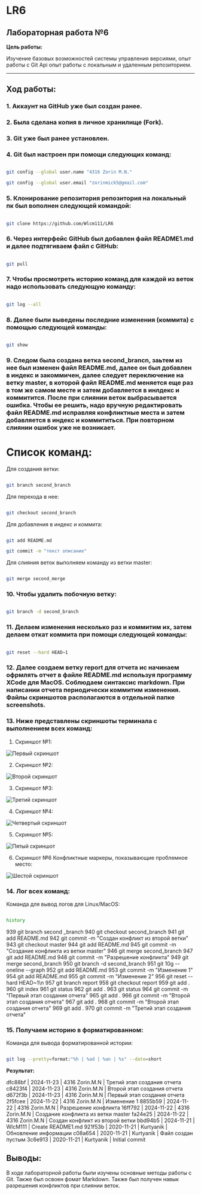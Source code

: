# LR6

## Лабораторная работа №6

  

**Цель работы:**

Изучение базовых возможностей системы управления версиями, опыт работы с Git Api опыт работы с локальным и удаленным репозиторием.

  

---

  

## Ход работы: ##

  

### 1. Аккаунт на GitHub уже был создан ранее.

  

### 2. Была сделана копия в личное хранилище (Fork).

  

### 3. Git уже был ранее установлен.

  
### 4. Git был настроен при помощи следующих команд:

  

```bash

git config --global user.name "4316 Zorin M.N."

git config --global user.email "zorinmick5@gmail.com"

```

  

### 5. Клонирование репозитория репозитория на локальный пк был вополнен следующей командой:

  

```bash

git clone https://github.com/Wlcm111/LR6

```

  

### 6. Через интерфейс GitHub был добавлен файл README1.md и далее подтягиваем файл с GitHub:

  

```bash

git pull

```

  

### 7. Чтобы просмотреть историю команд для каждой из веток надо использовать следующую команду:

  

```bash

git log --all

```



### 8. Далее были выведены последние изменения (коммита) с помощью следующей команды:

  

```bash

git show

```

### 9. Следом была создана ветка second_brancn, заьтем из нее был изменен файл README.md, далее он был добавлен в индекс и закоммичен, далее следует переключение на ветку master, в которой файл README.md меняется еще раз в том же самом месте и затем добавляется в инлдекс и коммитится. После при слиянии веток выбрасывается ошибка. Чтобы ее решить, надо вручную редактировать файл README.md исправляя конфликтные места и затем добавляется в индекс и коммититься. При повторном слиянии ошибок уже не возникает.

  

# Список команд:

  

Для создания ветки:

  

```bash

git branch second_branch

```

Для перехода в нее:



```bash

git checkout second_branch

```

  

Для добавления в индекс и коммита:

  

```bash

git add README.md

git commit -m "текст описание"

```

  

Для слияния веток выполняем команду из ветки master:

  

```bash

git merge second_merge

```

  

### 10. Чтобы удалить побочную ветку:

  

```bash

git branch -d second_branch

```

  

### 11. Делаем изменения несколько раз и коммитим их, затем делаем откат коммита при помощи следующей команды:

  

```bash

git reset --hard HEAD~1

```

  

### 12. Далее создаем ветку report для отчета ис начинаем офрмлять отчет в файле README.md используя программу XCode для MacOS. Соблюдаем синтаксис markdown. При написании отчета периодически коммитим изменения. Файлы скриншотов располагаются в отдельной папке screenshots.

  

### 13. Ниже представлены скриншоты терминала с выполнением всех команд:

1. Скриншот №1:


![Первый скриншот](screenshots/screen_1.jpeg)


2. Скриншот №2:


![Второй скриншот](screenshots/screen_2.jpeg)


3. Скриншот №3:


![Третий скриншот](screenshots/screen_3.png)


4. Скриншот №4:
  

![Четвертый скриншот](screenshots/screen_4.png)


5. Скриншот №5:


![Пятый скриншот](screenshots/screen_5.png)


6. Скриншот №6 Конфликтные маркеры, показывающие проблемное место:

![Шестой скриншот](screenshots/screen_6.png)

### 14. Лог всех команд:


Команда для вывод логов для Linux/MacOS:


```bash

history

```


  939  git branch second _branch
  940  git checkout second_branch
  941  git add README.md
  942  git commit -m "Создан конфликт из второй ветки"
  943  git checkout master
  944  git add README.md
  945  git commit -m "Создание конфликта из ветки master"
  946  git merge second_branch
  947  git add README.md
  948  git commit -m "Разрешение конфликта"
  949  git merge second_branch
  950  git branch -d second_branch
  951  git 10g --oneline --graph
  952  git add README.md
  953  git commit -m "Изменение 1"
  954  git add README.md
  955  git commit -m "Изменение 2"
  956  git reset --hard HEAD~1\n
  957  git branch report
  958  git checkout report
  959  git add .
  960  git index
  961  git status
  962  git add .
  963  git status
  964  git commit -m "Первый этап создания отчета"
  965  git add .
  966  git commit -m "Второй этап создания отчета"
  967  git add .
  968  git commit -m "Второй этап создания отчета"
  969  git add .
  970  git commit -m "Третий этап создания отчета"


### 15. Получаем историю в форматированном:

Команда для вывода форматированной истории:



```bash

git log --pretty=format:"%h | %ad | %an | %s" --date=short

```



**Результат:**

dfc88bf | 2024-11-23 | 4316 Zorin.M.N | Третий этап создания отчета
c8423f4 | 2024-11-23 | 4316 Zorin.M.N | Второй этап создания отчета
d672f3b | 2024-11-23 | 4316 Zorin.M.N | Первый этап создания отчета
2f5fcee | 2024-11-22 | 4316 Zorin.M.N | Изменение 1
8855b59 | 2024-11-22 | 4316 Zorin.M.N | Разрешение конфликта
16ff792 | 2024-11-22 | 4316 Zorin.M.N | Создание конфликта из ветки master
fa24e25 | 2024-11-22 | 4316 Zorin.M.N | Создан конфликт из второй ветки
bbd94b5 | 2024-11-21 | WlcM111 | Create README1.md
921f53b | 2020-11-21 | Kurtyanik | Обновление информации
c08a654 | 2020-11-21 | Kurtyanik | Файл создан пустым
3c6e913 | 2020-11-21 | Kurtyanik | Initial commit


## Выводы: 

В ходе лабораторной работы были изучены основные методы работы с Git. Также был освоен фомат Markdown. Также был получен навык разрешения конфликтов при слиянии веток.